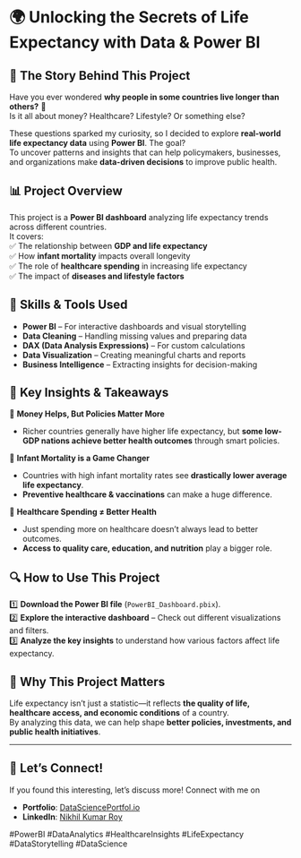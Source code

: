 # 🌍 Unlocking the Secrets of Life Expectancy with Data & Power BI  

## 📖 The Story Behind This Project  

Have you ever wondered **why people in some countries live longer than others?** 🤔  
Is it all about money? Healthcare? Lifestyle? Or something else?  

These questions sparked my curiosity, so I decided to explore **real-world life expectancy data** using **Power BI**. The goal?  
To uncover patterns and insights that can help policymakers, businesses, and organizations make **data-driven decisions** to improve public health.  

## 📊 Project Overview  

This project is a **Power BI dashboard** analyzing life expectancy trends across different countries.  
It covers:  
✅ The relationship between **GDP and life expectancy**  
✅ How **infant mortality** impacts overall longevity  
✅ The role of **healthcare spending** in increasing life expectancy  
✅ The impact of **diseases and lifestyle factors**  

## 🚀 Skills & Tools Used  

- **Power BI** – For interactive dashboards and visual storytelling  
- **Data Cleaning** – Handling missing values and preparing data  
- **DAX (Data Analysis Expressions)** – For custom calculations  
- **Data Visualization** – Creating meaningful charts and reports  
- **Business Intelligence** – Extracting insights for decision-making  

## 📌 Key Insights & Takeaways  

🔹 **Money Helps, But Policies Matter More**  
   - Richer countries generally have higher life expectancy, but **some low-GDP nations achieve better health outcomes** through smart policies.  

🔹 **Infant Mortality is a Game Changer**  
   - Countries with high infant mortality rates see **drastically lower average life expectancy**.  
   - **Preventive healthcare & vaccinations** can make a huge difference.  

🔹 **Healthcare Spending ≠ Better Health**  
   - Just spending more on healthcare doesn’t always lead to better outcomes.  
   - **Access to quality care, education, and nutrition** play a bigger role.  


## 🔍 How to Use This Project  

1️⃣ **Download the Power BI file** (`PowerBI_Dashboard.pbix`).  
2️⃣ **Explore the interactive dashboard** – Check out different visualizations and filters.  
3️⃣ **Analyze the key insights** to understand how various factors affect life expectancy.  

## 🌟 Why This Project Matters  

Life expectancy isn’t just a statistic—it reflects **the quality of life, healthcare access, and economic conditions** of a country.  
By analyzing this data, we can help shape **better policies, investments, and public health initiatives**.  


---

## 🔗 **Let’s Connect!**  
If you found this interesting, let’s discuss more! Connect with me on
- **Portfolio**: [DataSciencePortfol.io](https://www.datascienceportfol.io/nikhilroy744)  
- **LinkedIn**: [Nikhil Kumar Roy](https://www.linkedin.com/in/nikhil-kumar-roy/)    

#PowerBI #DataAnalytics #HealthcareInsights #LifeExpectancy #DataStorytelling #DataScience  

